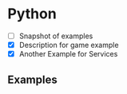 # Python
- [ ] Snapshot of examples
- [x] Description for game example
- [x] Another Example for Services
## Examples

